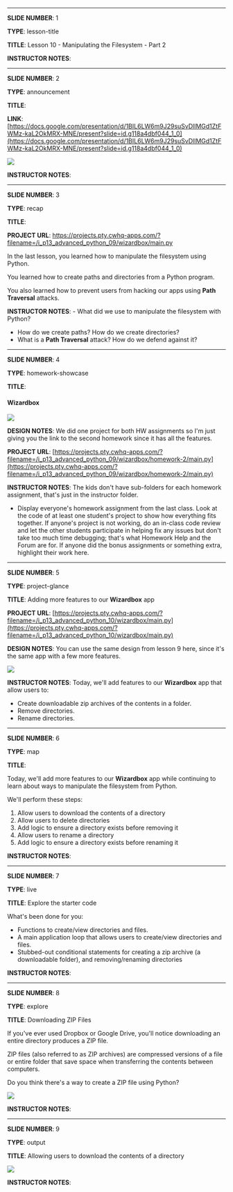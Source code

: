 
<hr>

__SLIDE NUMBER__: 1

__TYPE__: lesson-title

__TITLE__: Lesson 10 - Manipulating the Filesystem - Part 2



__INSTRUCTOR NOTES__: 



<hr>

__SLIDE NUMBER__: 2

__TYPE__: announcement

__TITLE__: 

__LINK__: [https://docs.google.com/presentation/d/1BIL6LW6m9J29suSvDllMGd1ZtFWMz-kaL2OkMRX-MNE/present?slide=id.g118a4dbf044_1_0](https://docs.google.com/presentation/d/1BIL6LW6m9J29suSvDllMGd1ZtFWMz-kaL2OkMRX-MNE/present?slide=id.g118a4dbf044_1_0)

![](https://github.com/daniel-schroeder-dev/cwhq-slides-test/blob/main/announcement-slide.png)

__INSTRUCTOR NOTES__: 



<hr>

__SLIDE NUMBER__: 3

__TYPE__: recap

__TITLE__: 

__PROJECT URL__: https://projects.pty.cwhq-apps.com/?filename=/i_p13_advanced_python_09/wizardbox/main.py

In the last lesson, you learned how to manipulate the filesystem using Python.

You learned how to create paths and directories from a Python program.

You also learned how to prevent users from hacking our apps using **Path Traversal** attacks.

__INSTRUCTOR NOTES__: - What did we use to manipulate the filesystem with Python?
- How do we create paths? How do we create directories?
- What is a **Path Traversal** attack? How do we defend against it?



<hr>

__SLIDE NUMBER__: 4

__TYPE__: homework-showcase

__TITLE__: 

#### Wizardbox

![](https://github.com/daniel-schroeder-dev/cwhq-slides-test/blob/main/wizardbox.png)


__DESIGN NOTES__: We did one project for both HW assignments so I'm just giving you the link to the second homework since it has all the features.

__PROJECT URL__: [https://projects.pty.cwhq-apps.com/?filename=/i_p13_advanced_python_09/wizardbox/homework-2/main.py](https://projects.pty.cwhq-apps.com/?filename=/i_p13_advanced_python_09/wizardbox/homework-2/main.py)

__INSTRUCTOR NOTES__: The kids don't have sub-folders for each homework assignment, that's just in the instructor folder.

- Display everyone's homework assignment from the last class. Look at the code of at least one student's project to show how everything fits together. If anyone's project is not working, do an in-class code review and let the other students participate in helping fix any issues but don't take too much time debugging; that's what Homework Help and the Forum are for. If anyone did the bonus assignments or something extra, highlight their work here.



<hr>

__SLIDE NUMBER__: 5

__TYPE__: project-glance

__TITLE__: Adding more features to our **Wizardbox** app

__PROJECT URL__: [https://projects.pty.cwhq-apps.com/?filename=/i_p13_advanced_python_10/wizardbox/main.py](https://projects.pty.cwhq-apps.com/?filename=/i_p13_advanced_python_10/wizardbox/main.py)

__DESIGN NOTES__: You can use the same design from lesson 9 here, since it's the same app with a few more features.

![](https://github.com/daniel-schroeder-dev/cwhq-slides-test/blob/main/project-preview.png)

__INSTRUCTOR NOTES__: Today, we'll add features to our **Wizardbox** app that allow users to:
- Create downloadable zip archives of the contents in a folder.
- Remove directories.
- Rename directories.



<hr>

__SLIDE NUMBER__: 6

__TYPE__: map

__TITLE__: 

Today, we'll add more features to our **Wizardbox** app while continuing to learn about ways to manipulate the filesystem from Python.

We'll perform these steps:
1. Allow users to download the contents of a directory
2. Allow users to delete directories
3. Add logic to ensure a directory exists before removing it
4. Allow users to rename a directory
5. Add logic to ensure a directory exists before renaming it

__INSTRUCTOR NOTES__: 



<hr>

__SLIDE NUMBER__: 7

__TYPE__: live

__TITLE__: Explore the starter code

What's been done for you:

- Functions to create/view directories and files.
- A main application loop that allows users to create/view directories and files.
- Stubbed-out conditional statements for creating a zip archive (a downloadable folder), and removing/renaming directories

__INSTRUCTOR NOTES__: 



<hr>

__SLIDE NUMBER__: 8

__TYPE__: explore

__TITLE__: Downloading ZIP Files

If you've ever used Dropbox or Google Drive, you'll notice downloading an entire directory produces a ZIP file.

ZIP files (also referred to as ZIP archives) are compressed versions of a file or entire folder that save space when transferring the contents between computers.

Do you think there's a way to create a ZIP file using Python?

![](https://github.com/daniel-schroeder-dev/cwhq-slides-test/blob/main/dropbox-download.gif)

__INSTRUCTOR NOTES__: 



<hr>

__SLIDE NUMBER__: 9

__TYPE__: output

__TITLE__: Allowing users to download the contents of a directory

![](https://github.com/daniel-schroeder-dev/cwhq-slides-test/blob/main/exercise-1-output.png)

__INSTRUCTOR NOTES__: 


